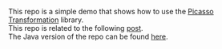 This repo is a simple demo that shows how to use the [Picasso Transformation](https://github.com/wasabeef/picasso-transformations) library.  
This repo is related to the following [post](http://mobiledevhub.com/2017/12/05/android-picasso-transformation-overview/).  
The Java version of the repo can be found [here](https://github.com/MChehab94/Picasso-Transformation-Overview).

